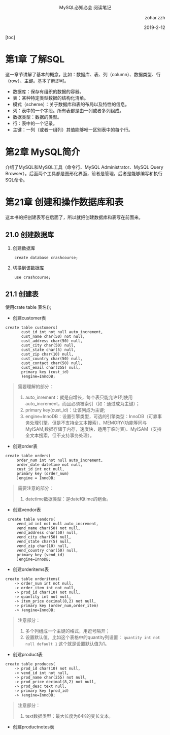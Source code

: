 <p align = "center">MySQL必知必会 阅读笔记</p>
<p align = "right">zohar.zzh</p>
<p align = "right">2019-2-12</p>

[toc]

# 第1章 了解SQL

这一章节讲解了基本的概念，比如：数据库、表、列（column）、数据类型、行（row）、主键。基本了解即可。

* 数据库：保存有组织的数据的容器。
* 表：某种特定类型数据的结构化清单。
* 模式（scheme）：关于数据库和表的布局以及特性的信息。
* 列：表中的一个字段。所有表都是由一列或者多列组成。
* 数据类型：数据的类型。
* 行：表中的一个记录。
* 主键：一列（或者一组列）其值能够唯一区别表中的每个行。

# 第2章 MySQL简介

介绍了MySQL和MySQL工具（命令行、MySQL Administrator、MySQL Query Browser）。后面两个工具都是图形化界面，前者是管理，后者是能够编写和执行SQL命令。

# 第21章 创建和操作数据库和表

这本书的把创建表写在后面了，所以就把创建数据库和表写在前面来。

## 21.0 创建数据库

1. 创建数据库
   
```
    create database crashcourse;
```

2. 切换到该数据库
```
    use crashcourse;
```

## 21.1 创建表

使用crate table 表名();

* 创建customer表
```
create table customers(
       cust_id int not null auto_increment,
       cust_name char(50) not null,
       cust_address char(50) null,
       cust_city char(50) null,
       cust_state char(5) null,
       cust_zip char(10) null,
       cust_country char(50) null,
       cust_contact char(50) null,
       cust_email char(255) null,
       primary key (cust_id)
       )engine=InnoDB;
```
> 需要理解的部分：
> 1. auto_inrement：就是自增长，每个表只能允许1列使用auto_increment，而且必须被索引（如：通过成为主键）；
> 2. primary key(cust_id)：让该列成为主键;
> 3. engine=InnoDB：设置引擎类型，可选的引擎类型：InnoDB（可靠事务处理引擎，但是不支持全文本搜索）、MEMORY(功能等同与MyISAM,数据存储于内存，速度快，适用于临时表)、MyISAM（支持全文本搜索，但不支持事务处理）。


* 创建order表
```
create table orders(
     order_num int not null auto_increment,
     order_date datetime not null,
     cust_id int not null,
     primary key (order_num)
     )engine = InnoDB;
```
> 需要注意的部分：
> 1. datetime数据类型：是date和time的组合。

  
* 创建vendor表
```
 create table vendors(
     vend_id int not null auto_increment,
     vend_name char(50) not null,
     vend_address char(50) null,
     vend_city char(50) null,
     vend_state char(5) null,
     vend_zip char(10) null,
     vend_country char(50) null,
     primary key (vend_id)
     )engine=InnoDB;
```

* 创建orderitems表
```
create table orderitems(
    -> order_num int not null,
    -> order_item int not null,
    -> prod_id char(10) not null,
    -> quantity int not null,
    -> item_price decimal(8,2) not null,
    -> primary key (order_num,order_item)
    -> )engine=InnoDB;
```
> 注意部分：
> 1. 多个列组成一个主键的格式，用逗号隔开；
> 2. 设置默认值，比如这个表格中的quantity列设置：
>   ```quantity int not null default 1```
>   这个就是设置默认值为1。

* 创建product表
```
create table produces(
    -> prod_id char(10) not null,
    -> vend_id int not null,
    -> prod_name char(255) not null,
    -> prod_price decimal(8,2) not null,
    -> prod_desc text null,
    -> primary key (prod_id)
    -> )engine=InnoDB;
```
> 注意部分：
> 1. text数据类型：最大长度为64K的变长文本。

* 创建productnotes表
```

```